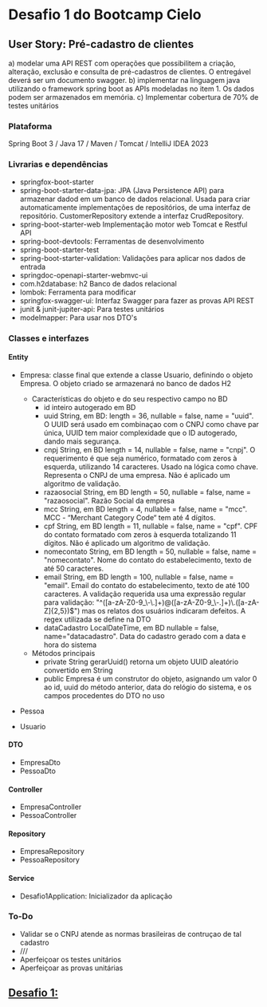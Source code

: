 # Desafio 1 do Bootcamp Cielo
## User Story: Pré-cadastro de clientes
a) modelar uma API REST com operações que possibilitem a criação, alteração, exclusão e consulta de pré-cadastros de clientes. O entregável deverá ser um documento swagger.
b) implementar na linguagem java utilizando o framework spring boot as APIs modeladas no item 1. Os dados podem ser armazenados em memória.
c) Implementar cobertura de 70% de testes unitários
### Plataforma
Spring Boot 3 / Java 17 / Maven / Tomcat / IntelliJ IDEA 2023
### Livrarias e dependências
- springfox-boot-starter
- spring-boot-starter-data-jpa: JPA (Java Persistence API) para armazenar dadod em um banco de dados relacional. Usada para criar automaticamente implementações de repositórios, de uma interfaz de repositório.
CustomerRepository extende a interfaz CrudRepository.
- spring-boot-starter-web Implementação motor web Tomcat e Restful API
- spring-boot-devtools: Ferramentas de desenvolvimento
- spring-boot-starter-test
- spring-boot-starter-validation: Validações para aplicar nos dados de entrada
- springdoc-openapi-starter-webmvc-ui
- com.h2database: h2 Banco de dados relacional
- lombok: Ferramenta para modificar
- springfox-swagger-ui: Interfaz Swagger para fazer as provas API REST
- junit & junit-jupiter-api: Para testes unitários
- modelmapper: Para usar nos DTO's
### Classes e interfazes
#### Entity
- Empresa: classe final que extende a classe Usuario, definindo o objeto Empresa. O objeto criado se armazenará no banco de dados H2
  - Características do objeto e do seu respectivo campo no BD
    - id inteiro autogerado em BD
    - uuid String, em BD: length = 36, nullable = false, name = "uuid". O UUID será usado em combinaçao com o CNPJ como chave par única, UUID tem maior complexidade que o ID autogerado, dando mais segurança.
    - cnpj String, en BD length = 14, nullable = false, name = "cnpj". O requerimento é que seja numérico, formatado com zeros à esquerda, utilizando 14 caracteres. Usado na lógica como chave.
    Representa o CNPJ de uma empresa. Não é aplicado um algoritmo de validação.
    - razaosocial String, em BD length = 50, nullable = false, name = "razaosocial". Razão Social da empresa
    - mcc String, em BD length = 4, nullable = false, name = "mcc". MCC - “Merchant Category Code“ tem até 4 dígitos.
    - cpf String, em BD length = 11, nullable = false, name = "cpf". CPF do contato formatado com zeros à esquerda totalizando 11 dígitos. Não é aplicado um algoritmo de validação.
    - nomecontato String, em BD length = 50, nullable = false, name = "nomecontato". Nome do contato do estabelecimento, texto de até 50 caracteres.
    - email String, em BD length = 100, nullable = false, name = "email". Email do contato do estabelecimento, texto de até 100 caracteres. A validação requerida usa uma expressão regular para validação:
     "^([a-zA-Z0-9_\\-\\.]+)@([a-zA-Z0-9_\\-\.]+)\\.([a-zA-Z]{2,5})$") mas os relatos dos usuários indicaram defeitos. A regex utilizada se define na DTO
    - dataCadastro LocalDateTime, em BD nullable = false, name="datacadastro". Data do cadastro gerado com a data e hora do sistema
  - Métodos principais
    - private String gerarUuid() retorna um objeto UUID aleatório convertido em String
    - public Empresa é um construtor do objeto, asignando um valor 0 ao id, uuid do método anterior, data do relógio do sistema, e os campos procedentes do DTO no uso
    
- Pessoa
- Usuario
#### DTO
- EmpresaDto
- PessoaDto
#### Controller
- EmpresaController
- PessoaController
#### Repository
- EmpresaRepository
- PessoaRepository
#### Service
- Desafio1Application: Inicializador da aplicação
### To-Do
- Validar se o CNPJ atende as normas brasileiras de contruçao de tal cadastro
- ///
- Aperfeiçoar os testes unitários
- Aperfeiçoar as provas unitárias
## [Desafio 1:](../../tree/main/desafio1)
